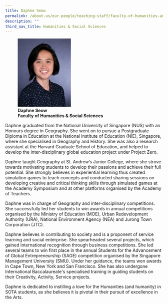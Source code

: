 ```yaml
---
title: Daphne Seow
permalink: /about-us/our-people/teaching-staff/faculty-of-humanities-and-social-sciences/daphne-seow/
description: ""
third_nav_title: Humanities & Social Sciences
---
```

<figure>
<img style="width:40%" src="/images/daphneseow.jpg">
<figcaption> <strong>Daphne Seow<br>
Faculty of Humanities &amp; Social Sciences</strong> </figcaption>
</figure>


Daphne graduated from the National University of Singapore (NUS) with an Honours degree in Geography. She went on to pursue a Postgraduate Diploma in Education at the National Institute of Education (NIE), Singapore, where she specialised in Geography and History. She was also a research assistant at the Harvard Graduate School of Education, and helped to develop the inter-disciplinary global education project under Project Zero.

  

Daphne taught Geography at St. Andrew’s Junior College, where she strove towards motivating students to develop their passions and achieve their full potential. She strongly believes in experiential learning thus created simulation games to teach concepts and conducted sharing sessions on developing creative and critical thinking skills through simulated games at the Academy Symposium and at other platforms organised by the Academy of Teachers.

  

Daphne was in charge of Geography and inter-disciplinary competitions. She successfully led her students to win awards in annual competitions organised by the Ministry of Education (MOE), Urban Redevelopment Authority (URA), National Environment Agency (NEA) and Jurong Town Corporation (JTC).

  

Daphne believes in contributing to society and is a proponent of service learning and social enterprise. She spearheaded several projects, which gained international recognition through business competitions. She led several teams to win first place in the annual Students for the Advancement of Global Entrepreneurship (SAGE) competition organised by the Singapore Management University (SMU). Under her guidance, the teams won awards in Cape Town, New York and San Francisco. She has also undergone International Baccalaureate's specialised training in guiding students on their Creativity, Activity, Service projects.

  

Daphne is dedicated to instilling a love for the Humanities (and humanity) in SOTA students, as she believes it is pivotal in their pursuit of excellence in the Arts.